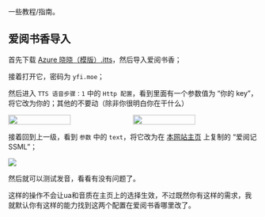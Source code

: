 一些教程/指南。

## 爱阅书香导入

首先下载 <a href="files/Azure晓晓（模版）.itts" download="Azure晓晓（模版）.itts" target="_blank">Azure 晓晓（模版）.itts</a>，然后导入爱阅书香；

接着打开它，密码为 `yfi.moe`；

然后进入 `TTS 语音步骤：1` 中的 `Http 配置`，看到里面有一个参数值为 “你的 key”，将它改为你的；其他的不要动（除非你很明白你在干什么）

<div style="display: flex;">
    <img src="img/select-http-config.jpeg" width="50%" style="margin: 0px 0px;">
    <img src="img/http-config.jpeg" width="50%" style="margin: 0px 0px;">
</div>

接着回到上一级，看到 `参数` 中的 `text`，将它改为在 [本网站主页](/) 上复制的 “爱阅记 SSML”；

![](img/text.jpeg)

然后就可以测试发音，看看有没有问题了。

这样的操作不会让ua和音质在主页上的选择生效，不过既然你有这样的需求，我就默认你有这样的能力找到这两个配置在爱阅书香哪里改了。
